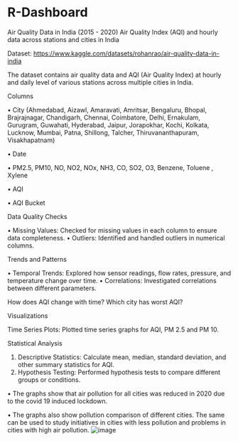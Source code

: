 # R-Dashboard

Air Quality Data in India (2015 - 2020)
Air Quality Index (AQI) and hourly data across stations and cities in India

Dataset: https://www.kaggle.com/datasets/rohanrao/air-quality-data-in-india

The dataset contains air quality data and AQI (Air Quality Index) at hourly and daily level of various stations across multiple cities in India.


Columns

•	City 
(Ahmedabad, Aizawl, Amaravati, Amritsar, Bengaluru, Bhopal, Brajrajnagar, Chandigarh, Chennai, Coimbatore, Delhi, Ernakulam, Gurugram, Guwahati, Hyderabad, Jaipur, Jorapokhar, Kochi, Kolkata, Lucknow, Mumbai, Patna, Shillong, Talcher, Thiruvananthapuram, Visakhapatnam)

•	Date	

•	PM2.5,	PM10, NO, NO2, NOx, NH3, CO, SO2, O3, Benzene, Toluene	, Xylene
	
•	AQI	

•	AQI Bucket



Data Quality Checks

•	Missing Values: Checked for missing values in each column to ensure
data completeness.
•	Outliers: Identified and handled outliers in numerical columns.

Trends and Patterns

•	Temporal Trends: Explored how sensor readings, flow rates, pressure,
and temperature change over time.
•	Correlations: Investigated correlations between different parameters.

How does AQI change with time? Which city has worst AQI?




Visualizations

Time Series Plots: Plotted time series graphs for AQI, PM 2.5 and PM 10.


Statistical Analysis

1. Descriptive Statistics: Calculate mean, median, standard deviation, and
other summary statistics for AQI.
2. Hypothesis Testing: Performed hypothesis tests to compare different
groups or conditions.


 
   


•	The graphs show that air pollution for all cities was reduced in 2020 due to the covid 19 induced lockdown.

•	The graphs also show pollution comparison of different cities. The same can be used to study initiatives in cities with less pollution and problems in cities with high air pollution.
![image](https://github.com/ratikpuri17/R-Dashboard/assets/34935844/0ca3ee69-28a1-4750-8a9f-30679c84849f)
